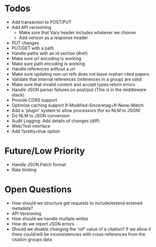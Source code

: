 Todos
==============
* Add transaction to POST/PUT
* Add API versioining
  - Make sure that Vary header includes whatever we choose
  - Add version as a response header
* PUT changes
* PUT/GET with a path
* Handle paths with an id section (#ref)
* Make sure url encoding is working
* Make sure path encoding is working
* Handle references without a uri
* Make sure updating non-uri refs does not leave orphan cited papers
* Validate that internal references (references in a group) are valid
* Make sure that invalid content and accept types return errors
* Handle JSON parser failures on post/put (This is in the middleware stack)
* Provide CORS support
* Optimize caching support If-Modified-Since/etag+If-None-Match
* Add a 'plugin' system to allow processors (for ex NLM to JSON)
* Do NLM to JSON conversion
* Audit Logging: Add details of changes (diff)
* Web/Test interface
* Add ?pretty=true option

Future/Low Priority
=====================
* Handle JSON Patch format
* Rate limiting

Open Questions
===============
* How should we structure get requests to include/extend extened metadata?
* API Versioning
* How should we handle multiple writes
* How do we report JSON errors
* Should we disable changing the 'ref' value of a citation?
  If we allow it there could/will be inconsistencies with cross-references from the citation groups data

